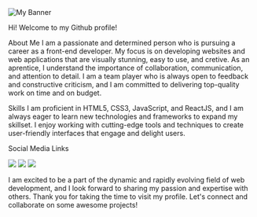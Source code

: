 <img src='https://user-images.githubusercontent.com/120671402/219975599-2e2b6a6b-b6ec-4df5-a18f-714ca4069c93.png' alt='My Banner'/>

Hi! Welcome to my Github profile!

About Me
I am a passionate and determined person who is pursuing a career as a front-end developer. My focus is on developing websites and web applications that are visually stunning, easy to use, and cretive.
As an aprentice, I understand the importance of collaboration, communication, and attention to detail. I am a team player who is always open to feedback and constructive criticism, and I am committed to delivering top-quality work on time and on budget.

Skills
I am proficient in HTML5, CSS3, JavaScript, and ReactJS, and I am always eager to learn new technologies and frameworks to expand my skillset. I enjoy working with cutting-edge tools and techniques to create user-friendly interfaces that engage and delight users.

Social Media Links

<img src='https://img.shields.io/badge/Instagram-E4405F?style=for-the-badge&logo=instagram&logoColor=white' border-radius=5px/>
<img src='https://img.shields.io/badge/Twitter-1DA1F2?style=for-the-badge&logo=twitter&logoColor=white'/>
<img text-align='center' src='https://img.shields.io/badge/Facebook-1877F2?style=for-the-badge&logo=facebook&logoColor=white'/>

I am excited to be a part of the dynamic and rapidly evolving field of web development, and I look forward to sharing my passion and expertise with others. Thank you for taking the time to visit my profile. Let's connect and collaborate on some awesome projects!

